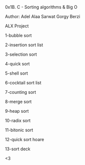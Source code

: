 0x1B. C - Sorting algorithms & Big O

Author: Adel Alaa Sarwat Gorgy Berzi 

ALX Project 

1-bubble sort

2-insertion sort list

3-selection sort

4-quick sort

5-shell sort

6-cocktail sort list

7-counting sort

8-merge sort

9-heap sort

10-radix sort

11-bitonic sort

12-quick sort hoare

13-sort deck

<3
